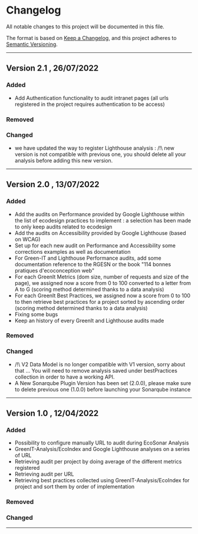 # Changelog

All notable changes to this project will be documented in this file.

The format is based on [Keep a Changelog](https://keepachangelog.com/en/1.0.0/),
and this project adheres to [Semantic Versioning](https://semver.org/spec/v2.0.0.html).


---
## Version 2.1 , 26/07/2022

### Added

- Add Authentication functionality to audit intranet pages (all urls registered in the project requires authentication to be access)

### Removed


### Changed
- we have updated the way to register Lighthouse analysis : /!\ new version is not compatible with previous one, you should delete all your analysis before adding this new version.

---
## Version 2.0 , 13/07/2022

### Added

- Add the audits on Performance provided by Google Lighthouse within the list of ecodesign practices to implement : a selection has been made to only keep audits related to ecodesign
- Add the audits on Accessibility provided by Google Lighthouse (based on WCAG)
- Set up for each new audit on Performance and Accessibility some corrections examples as well as documentation
- For Green-IT and Lighthouse Performance audits, add some documentation reference to the RGESN or the book "114 bonnes pratiques d'ecoconception web"
- For each GreenIt Metrics (dom size, number of requests and size of the page), we assigned now a score from 0 to 100 converted to a letter from A to G (scoring method determined thanks to a data analysis)
- For each GreenIt Best Practices, we assigned now a score from 0 to 100 to then retrieve best practices for a project sorted by ascending order (scoring method determined thanks to a data analysis)
- Fixing some bugs
- Keep an history of every GreenIt and Lighthouse audits made


### Removed


### Changed
- /!\ V2 Data Model is no longer compatible with V1 version, sorry about that ... 
You will need to remove analysis saved under bestPractices collection in order to have a working API.
- A New Sonarqube Plugin Version has been set (2.0.0), please make sure to delete previous one (1.0.0) before launching your Sonarqube instance

---
## Version 1.0 , 12/04/2022

### Added

- Possibility to configure manually URL to audit during EcoSonar Analysis
- GreenIT-Analysis/EcoIndex and Google Lighthouse analyses on a series of URL
- Retrieving audit per project by doing average of the different metrics registered
- Retrieving audit per URL
- Retrieving best practices collected using GreenIT-Analysis/EcoIndex for project and sort them by order of implementation

### Removed


### Changed


---
